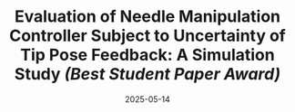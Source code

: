 ---
title: "Evaluation of Needle Manipulation Controller Subject to Uncertainty of Tip Pose Feedback: A Simulation Study <i> (Best Student Paper Award) </i>"
collection: publications
category: conferences
permalink: /publication/2025_ismr_1
date: 2025-05-14
venue: '2025 International Symposium on Medical Robotics (ISMR)'
paperurl: https://ieeexplore.ieee.org/document/11025973
citation: 'Mei, J., Chang, C., <b>Wang, Y.</b>, Leonard, S., and Iordachita, I. (2025). &quot;Evaluation of Needle Manipulation Controller Subject to Uncertainty of Tip Pose Feedback: A Simulation Study.&quot; <i>2025 International Symposium on Medical Robotics (ISMR)</i>.'
---